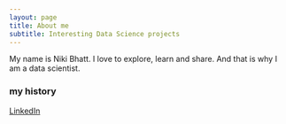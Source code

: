 ```yaml
---
layout: page
title: About me
subtitle: Interesting Data Science projects
---
```


My name is Niki Bhatt. I love to explore, learn and share. And that is why I am a data scientist.

### my history

[LinkedIn](http://www.linkedin.com/in/nikibhatt)
